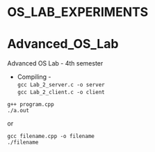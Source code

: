 # OS_LAB_EXPERIMENTS

# Advanced_OS_Lab
Advanced OS Lab - 4th semester


* Compiling -<br>
``gcc Lab_2_server.c -o server``<br>
``gcc Lab_2_client.c -o client``


``g++ program.cpp``<br>
``./a.out``

or

``gcc filename.cpp -o filename``<br>
``./filename``

